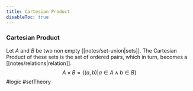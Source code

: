 ```yaml
---
title: Cartesian Product
disableToc: true
---
```


### Cartesian Product
Let $A$ and $B$ be two non empty [[notes/set-union|sets]]. The Cartesian Product of these sets is the set of ordered pairs, which in turn, becomes a [[notes/relations|relation]].
$$
A \times B=\{ (a,b)|a \in A \land b \in B \}
$$
#logic #setTheory
